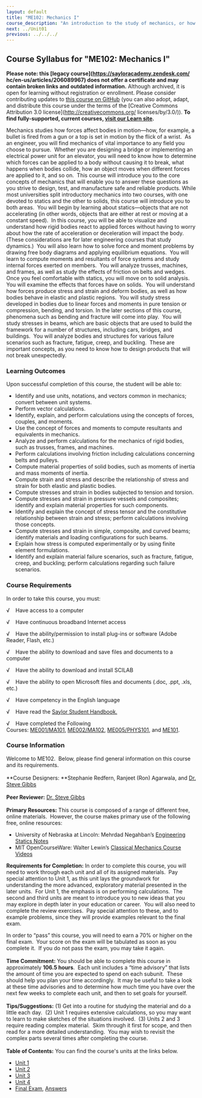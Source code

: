 ```yaml
---
layout: default
title: "ME102: Mechanics I"
course_description: "An introduction to the study of mechanics, or how forces affect bodies in motion. Reviews Newtonian physics and its application to statics systems, analyzes static systems and solid objects, stress and strain relationships, and material dynamics."
next: ../Unit01
previous: ../../../
---
```

Course Syllabus for "ME102: Mechanics I"
----------------------------------------

**Please note: this [legacy course](https://sayloracademy.zendesk.com/
hc/en-us/articles/206089967) does not offer a certificate and may contain 
broken links and outdated information.** Although archived, it is open 
for learning without registration or enrollment. Please consider contributing 
updates to [this course on GitHub](https://github.com/saylordotorg/course_me102) 
(you can also adopt, adapt, and distribute this course under the terms of 
the [Creative Commons Attribution 3.0 license](http://creativecommons.org/
licenses/by/3.0/)). **To find fully-supported, current courses, [visit our 
Learn site](https://learn.saylor.org).**

Mechanics studies how forces affect bodies in motion—how, for example, a
bullet is fired from a gun or a top is set in motion by the flick of a
wrist.  As an engineer, you will find mechanics of vital importance to
any field you choose to pursue.  Whether you are designing a bridge or
implementing an electrical power unit for an elevator, you will need to
know how to determine which forces can be applied to a body without
causing it to break, what happens when bodies collide, how an object
moves when different forces are applied to it, and so on.  This course
will introduce you to the core concepts of mechanics that will enable
you to answer these questions as you strive to design, test, and
manufacture safe and reliable products. While most universities split
introductory mechanics into two courses, with one devoted to statics and
the other to solids, this course will introduce you to both areas.  You
will begin by learning about statics—objects that are not accelerating
(in other words, objects that are either at rest or moving at a constant
speed).  In this course, you will be able to visualize and understand
how rigid bodies react to applied forces without having to worry about
how the rate of acceleration or deceleration will impact the body. 
(These considerations are for later engineering courses that study
dynamics.)  You will also learn how to solve force and moment problems
by drawing free body diagrams and applying equilibrium equations.  You
will learn to compute moments and resultants of force systems and study
internal forces exerted on members.  You will analyze trusses, machines,
and frames, as well as study the effects of friction on belts and
wedges. Once you feel comfortable with statics, you will move on to
solid analysis.  You will examine the effects that forces have on
solids.  You will understand how forces produce stress and strain and
deform bodies, as well as how bodies behave in elastic and plastic
regions.  You will study stress developed in bodies due to linear forces
and moments in pure tension or compression, bending, and torsion. In the
later sections of this course, phenomena such as bending and fracture
will come into play.  You will study stresses in beams, which are basic
objects that are used to build the framework for a number of structures,
including cars, bridges, and buildings.  You will analyze bodies and
structures for various failure scenarios such as fracture, fatigue,
creep, and buckling.  These are important concepts, as you need to know
how to design products that will not break unexpectedly.

### Learning Outcomes

Upon successful completion of this course, the student will be able
to:  

-   Identify and use units, notations, and vectors common in mechanics;
    convert between unit systems.
-   Perform vector calculations.
-   Identify, explain, and perform calculations using the concepts of
    forces, couples, and moments.
-   Use the concept of forces and moments to compute resultants and
    equivalents in mechanics.
-   Analyze and perform calculations for the mechanics of rigid bodies,
    such as trusses, frames, and machines.
-   Perform calculations involving friction including calculations
    concerning belts and pulleys.
-   Compute material properties of solid bodies, such as moments of
    inertia and mass moments of inertia.
-   Compute strain and stress and describe the relationship of stress
    and strain for both elastic and plastic bodies.
-   Compute stresses and strain in bodies subjected to tension and
    torsion.
-   Compute stresses and strain in pressure vessels and composites;
    identify and explain material properties for such components.
-   Identify and explain the concept of stress tensor and the
    constitutive relationship between strain and stress; perform
    calculations involving those concepts.
-   Compute stresses and strain in simple, composite, and curved beams;
    identify materials and loading configurations for such beams.
-   Explain how stress is computed experimentally or by using finite
    element formulations.
-   Identify and explain material failure scenarios, such as fracture,
    fatigue, creep, and buckling; perform calculations regarding such
    failure scenarios.

### Course Requirements

In order to take this course, you must:  
  
 √    Have access to a computer  
  
 √    Have continuous broadband Internet access  
  
 √    Have the ability/permission to install plug-ins or software (Adobe
Reader, Flash, etc.)  
  
 √    Have the ability to download and save files and documents to a
computer  
  
 √    Have the ability to download and install SCILAB  
  
 √    Have the ability to open Microsoft files and documents (.doc,
.ppt, .xls, etc.)  
  
 √    Have competency in the English language  
  
 √    Have read the [Saylor Student
Handbook.](http://www.saylor.org/site/wp-content/uploads/2012/05/Saylor-StudentHandbook.pdf)  
  
 √    Have completed the Following
Courses: [ME001/MA101](http://www.saylor.org/courses/me001/), [ME002/MA102](http://www.saylor.org/courses/me002/), [ME005/PHYS101](http://www.saylor.org/courses/me005/),
and [ME101](http://www.saylor.org/courses/me101/). 

### Course Information

Welcome to ME102.  Below, please find general information on this course
and its requirements.   
    
 **Course Designers: **Stephanie Redfern, Ranjeet (Ron) Agarwala, and
[Dr. Steve Gibbs](http://www.saylor.org/faculty-a-g/#DrSteveGibbs)  
    
 **Peer Reviewer:** [Dr. Steve
Gibbs](http://www.saylor.org/faculty-a-g/#DrSteveGibbs)  
    
 **Primary Resources:** This course is composed of a range of different
free, online materials.  However, the course makes primary use of the
following free, online resources:  

-   University of Nebraska­ at Lincoln: Mehrdad Negahban’s [Engineering
    Statics Notes](http://emweb.unl.edu/NEGAHBAN/EM223/Intro.htm)
-   MIT OpenCourseWare: Walter Lewin’s [Classical Mechanics Course
    Videos](http://ocw.mit.edu/courses/physics/8-01-physics-i-classical-mechanics-fall-1999/)

**Requirements for Completion:** In order to complete this course, you
will need to work through each unit and all of its assigned materials. 
Pay special attention to Unit 1, as this unit lays the groundwork for
understanding the more advanced, exploratory material presented in the
later units.  For Unit 1, the emphasis is on performing calculations.
 The second and third units are meant to introduce you to new ideas that
you may explore in depth later in your education or career.  You will
also need to complete the review exercises.  Pay special attention to
these, and to example problems, since they will provide examples
relevant to the final exam.  
  
 In order to “pass” this course, you will need to earn a 70% or higher
on the final exam.  Your score on the exam will be tabulated as soon as
you complete it.  If you do not pass the exam, you may take it again.  
    
 **Time Commitment:** You should be able to complete this course in
approximately **106.5 hours**.  Each unit includes a “time advisory”
that lists the amount of time you are expected to spend on each
subunit.  These should help you plan your time accordingly.  It may be
useful to take a look at these time advisories and to determine how much
time you have over the next few weeks to complete each unit, and then to
set goals for yourself.    
    
 **Tips/Suggestions:** (1) Get into a routine for studying the material
and do a little each day.  (2) Unit 1 requires extensive calculations,
so you may want to learn to make sketches of the situations involved.
 (3) Units 2 and 3 require reading complex material.  Skim through it
first for scope, and then read for a more detailed understanding.  You
may wish to revisit the complex parts several times after completing the
course.  
    
**Table of Contents:** You can find the course's units at the links below.

- [Unit 1](https://legacy.saylor.org/me102/Unit01/)
- [Unit 2](https://legacy.saylor.org/me102/Unit02/)
- [Unit 3](https://legacy.saylor.org/me102/Unit03/)
- [Unit 4](https://legacy.saylor.org/me102/Unit04/)
- [Final Exam](http://saylordotorg.github.io/LegacyExams/ME/ME102/ME102-FinalExam.html), [Answers](http://saylordotorg.github.io/LegacyExams/ME/ME102/ME102-FinalExam-Answers.html)
